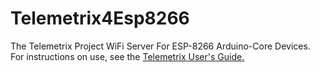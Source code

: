 # Telemetrix4Esp8266
The Telemetrix Project WiFi Server For ESP-8266 Arduino-Core Devices. For instructions on use, 
see the [Telemetrix User's Guide.](https://mryslab.github.io/telemetrix/)
